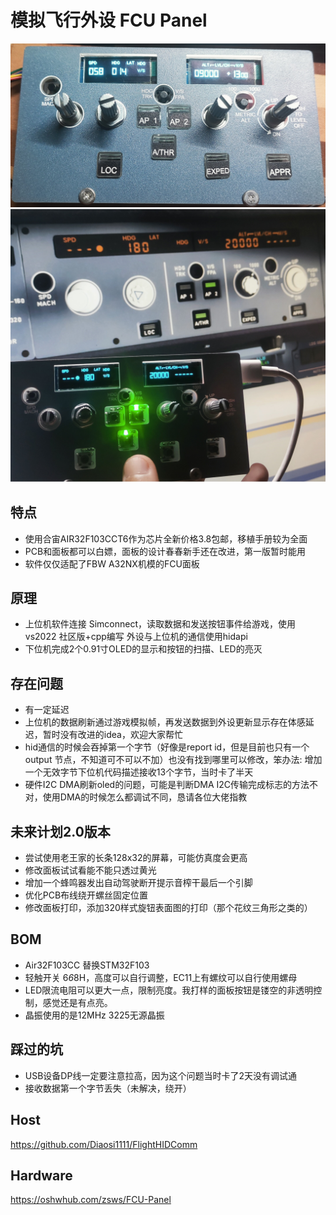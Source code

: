 # 模拟飞行外设 FCU Panel
![V1](docs/V1.jpg)
![V1_connect](docs/V1_connect.jpg)
## 特点
- 使用合宙AIR32F103CCT6作为芯片全新价格3.8包邮，移植手册较为全面
- PCB和面板都可以白嫖，面板的设计春春新手还在改进，第一版暂时能用
- 软件仅仅适配了FBW A32NX机模的FCU面板
## 原理
- 上位机软件连接 Simconnect，读取数据和发送按钮事件给游戏，使用vs2022 社区版+cpp编写 
外设与上位机的通信使用hidapi
- 下位机完成2个0.91寸OLED的显示和按钮的扫描、LED的亮灭
## 存在问题
- 有一定延迟
- 上位机的数据刷新通过游戏模拟帧，再发送数据到外设更新显示存在体感延迟，暂时没有改进的idea，欢迎大家帮忙
- hid通信的时候会吞掉第一个字节（好像是report id，但是目前也只有一个output 节点，不知道可不可以不加）也没有找到哪里可以修改，笨办法: 增加一个无效字节下位机代码描述接收13个字节，当时卡了半天
- 硬件I2C DMA刷新oled的问题，可能是判断DMA I2C传输完成标志的方法不对，使用DMA的时候怎么都调试不同，恳请各位大佬指教
## 未来计划2.0版本
- 尝试使用老王家的长条128x32的屏幕，可能仿真度会更高
- 修改面板试试看能不能只透过黄光
- 增加一个蜂鸣器发出自动驾驶断开提示音榨干最后一个引脚
- 优化PCB布线绕开螺丝固定位置
- 修改面板打印，添加320样式旋钮表面图的打印（那个花纹三角形之类的）

## BOM
- Air32F103CC 替换STM32F103
- 轻触开关 6*6*8H，高度可以自行调整，EC11上有螺纹可以自行使用螺母
- LED限流电阻可以更大一点，限制亮度。我打样的面板按钮是镂空的非透明控制，感觉还是有点亮。
- 晶振使用的是12MHz 3225无源晶振

## 踩过的坑
- USB设备DP线一定要注意拉高，因为这个问题当时卡了2天没有调试通
- 接收数据第一个字节丢失（未解决，绕开）

## Host
https://github.com/Diaosi1111/FlightHIDComm
 
## Hardware
https://oshwhub.com/zsws/FCU-Panel